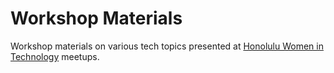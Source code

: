 # Workshop Materials

Workshop materials on various tech topics presented at [Honolulu Women in Technology](https://www.meetup.com/Honolulu-Women-in-Technology-Meetup-Group/) meetups.
